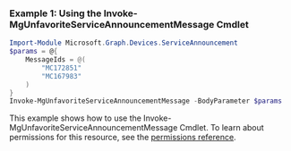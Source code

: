 ### Example 1: Using the Invoke-MgUnfavoriteServiceAnnouncementMessage Cmdlet
```powershell
Import-Module Microsoft.Graph.Devices.ServiceAnnouncement
$params = @{
	MessageIds = @(
		"MC172851"
		"MC167983"
	)
}
Invoke-MgUnfavoriteServiceAnnouncementMessage -BodyParameter $params
```
This example shows how to use the Invoke-MgUnfavoriteServiceAnnouncementMessage Cmdlet.
To learn about permissions for this resource, see the [permissions reference](/graph/permissions-reference).
